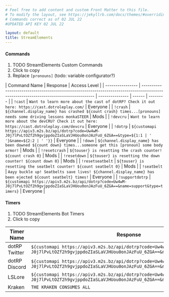 ```yaml
---
# Feel free to add content and custom Front Matter to this file.
# To modify the layout, see https://jekyllrb.com/docs/themes/#overriding-theme-defaults
# Commands correct as of 02 JUL 22
#UPDATED API KEY 02 JUL 22

layout: default
title: StreamElements
---
```


#### Commands

1. TODO StreamElements Custom Commands
2. Click to copy
3. Replace `[pronouns]` (todo: variable configurator?)

<div markdown="1" class="content-table">

| Command Name     | Response                                                                                                                             | Access Level    |
| ---------------- | ------------------------------------------------------------------------------------------------------------------------------------ | --------------- | ------ | -------- |
| `!cast`          | `Want to learn more about the cast of dotRP? Check it out here: https://cast.dotroleplay.com/`                                       | Everyone        |
| `!crash`         | `${channel.display_name} has crashed ${count crash} times...[pronouns] needs some driving lessons monkaSTEER`                        | Mods            |
| `!devcru`        | `Want to learn more about the devCRU? Check it out here: https://cast.dotroleplay.com/devcru`                                        | Everyone        |
| `!dotrp`         | `${customapi https://apiv3.m2s.bz/api/dotrp?code=Uw4wM-J0j7lPvLtOZf2h9gvjppdoZIaSLaVJHUou0onJAzFuU_6ZGA==&type=${1:1 | ' '}&name=${2:2 | ' '}}` | Everyone |
| `!down`          | `${channel.display_name} has been downed ${count down} times...someone get this [pronoun] some body armor!`                          | Mods            |
| `!resetcrash`    | `${touser} is resetting the crash counter! ${count crash 0}`                                                                         | Mods            |
| `!resetdown`     | `${touser} is resetting the down counter! ${count down 0}`                                                                           | Mods            |
| `!resetseatbelt` | `${touser} is resetting the seatbelt counter! ${count seatbelt 0}`                                                                   | Mods            |
| `!seatbelt`      | `Aayy buckle up! Seatbelts save lives! ${channel.display_name} has been ejected ${count seatbelt} times!`                            | Everyone        |
| `!supportdotrp`  | `${customapi https://apiv3.m2s.bz/api/dotrp?code=Uw4wM-J0j7lPvLtOZf2h9gvjppdoZIaSLaVJHUou0onJAzFuU_6ZGA==&name=support&type=timers}` | Everyone        |

</div>

#### Timers

1. TODO StreamElements Bot Timers
2. Click to copy

<div markdown="1" class="content-table">

| Timer Name    | Response                                                                                                                             | Time Interval (Recommended) |
| ------------- | ------------------------------------------------------------------------------------------------------------------------------------ | ---------------------------- |
| dotRP Twitter | `${customapi https://apiv3.m2s.bz/api/dotrp?code=Uw4wM-J0j7lPvLtOZf2h9gvjppdoZIaSLaVJHUou0onJAzFuU_6ZGA==&name=twitter&type=timers}` | 15-20 minutes                |
| dotRP Discord | `${customapi https://apiv3.m2s.bz/api/dotrp?code=Uw4wM-J0j7lPvLtOZf2h9gvjppdoZIaSLaVJHUou0onJAzFuU_6ZGA==&name=discord&type=timers}` | 30 minutes                   |
| LSLore        | `${customapi https://apiv3.m2s.bz/api/dotrp?code=Uw4wM-J0j7lPvLtOZf2h9gvjppdoZIaSLaVJHUou0onJAzFuU_6ZGA==&name=lslore&type=timers}`  | 60 minutes                   |
| Kraken        | `THE KRAKEN CONSUMES ALL`                                                                                                            | 30 minutes                   |



</div>
